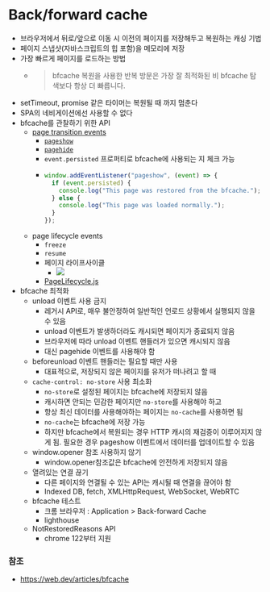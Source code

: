 # Back/forward cache

- 브라우저에서 뒤로/앞으로 이동 시 이전의 페이지를 저장해두고 복원하는 캐싱 기법
- 페이지 스냅샷(자바스크립트의 힙 포함)을 메모리에 저장
- 가장 빠르게 페이지를 로드하는 방법
  - > bfcache 복원을 사용한 반복 방문은 가장 잘 최적화된 비 bfcache 탐색보다 항상 더 빠릅니다.
- setTimeout, promise 같은 타이머는 복원될 때 까지 멈춘다
- SPA의 네비게이션에선 사용할 수 없다
- bfcache를 관찰하기 위한 API
  - [page transition events](https://developer.mozilla.org/en-US/docs/Web/API/PageTransitionEvent)
    - [`pageshow`](https://developer.mozilla.org/en-US/docs/Web/API/Window/pageshow_event)
    - [`pagehide`](https://developer.mozilla.org/en-US/docs/Web/API/Window/pagehide_event)
    - `event.persisted` 프로퍼티로 bfcache에 사용되는 지 체크 가능
    - ```ts
      window.addEventListener("pageshow", (event) => {
        if (event.persisted) {
          console.log("This page was restored from the bfcache.");
        } else {
          console.log("This page was loaded normally.");
        }
      });
      ```
  - page lifecycle events
    - `freeze`
    - `resume`
    - 페이지 라이프사이클
      - ![](https://developer.chrome.com/static/docs/web-platform/page-lifecycle-api/image/page-lifecycle-api-state-a8e7c36ceae18.svg?hl=ko)
    - [PageLifecycle.js](https://github.com/GoogleChromeLabs/page-lifecycle)
- bfcache 최적화
  - unload 이벤트 사용 금지
    - 레거시 API로, 매우 불안정하여 일반적인 언로드 상황에서 실행되지 않을 수 있음
    - unload 이벤트가 발생하더라도 캐시되면 페이지가 종료되지 않음
    - 브라우저에 따라 unload 이벤트 핸들러가 있으면 캐시되지 않음
    - 대신 pagehide 이벤트를 사용해야 함
  - beforeunload 이벤트 핸들러는 필요할 때만 사용
    - 대표적으로, 저장되지 않은 페이지를 유저가 떠나려고 할 때
  - `cache-control: no-store` 사용 최소화
    - `no-store`로 설정된 페이지는 bfcache에 저장되지 않음
    - 캐시하면 안되는 민감한 페이지만 `no-store`를 사용해야 하고
    - 항상 최신 데이터를 사용해야하는 페이지는 `no-cache`를 사용하면 됨
    - `no-cache`는 bfcache에 저장 가능
    - 하지만 bfcache에서 복원되는 경우 HTTP 캐시의 재검증이 이루어지지 않게 됨. 필요한 경우 pageshow 이벤트에서 데이터를 업데이트할 수 있음
  - window.opener 참조 사용하지 않기
    - window.opener참조값은 bfcache에 안전하게 저장되지 않음
  - 열려있는 연결 끊기
    - 다른 페이지와 연결될 수 있는 API는 캐시될 때 연결을 끊어야 함
    - Indexed DB, fetch, XMLHttpRequest, WebSocket, WebRTC
  - bfcache 테스트
    - 크롬 브라우저 : Application > Back-forward Cache
    - lighthouse
  - NotRestoredReasons API
    - chrome 122부터 지원

### 참조

- https://web.dev/articles/bfcache
